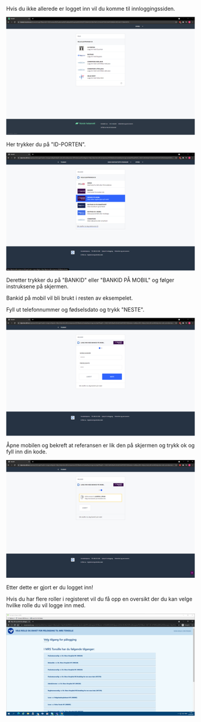 Hvis du ikke allerede er logget inn vil du komme til innloggingssiden.

![LoggInnSts](img/LoggInnSts.PNG)

Her trykker du på "ID-PORTEN".

![LoggInnIdp](img/LoggInnIdp.PNG)

Deretter trykker du på "BANKID" eller "BANKID PÅ MOBIL" og følger instruksene på skjermen.

Bankid på mobil vil bli brukt i resten av eksempelet.

Fyll ut telefonnummer og fødselsdato og trykk "NESTE".

![LoggInnBankid](img/LoggInnBankid.PNG)

Åpne mobilen og bekreft at referansen er lik den på skjermen og trykk ok og fyll inn din kode.

![LoggInnBankidRef](img/LoggInnBankidRef.PNG)

Etter dette er gjort er du logget inn!

Hvis du har flere roller i registeret vil du få opp en oversikt der du kan velge hvilke rolle du vil logge inn med.

![LoggInnRolleValg](img/LoggInnRolleValg.PNG)